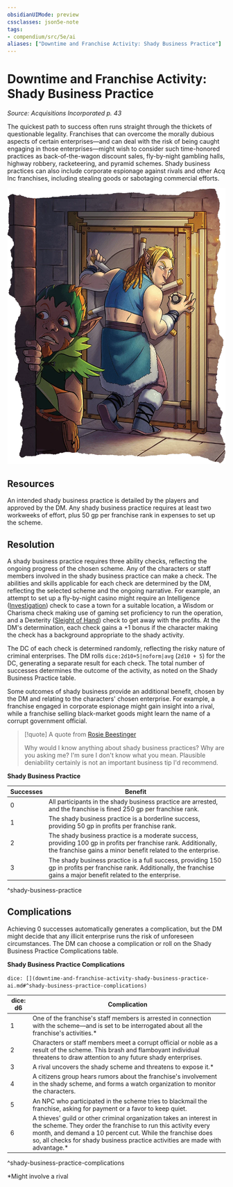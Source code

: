 ```yaml
---
obsidianUIMode: preview
cssclasses: json5e-note
tags:
- compendium/src/5e/ai
aliases: ["Downtime and Franchise Activity: Shady Business Practice"]
---
```

# Downtime and Franchise Activity: Shady Business Practice
*Source: Acquisitions Incorporated p. 43* 

The quickest path to success often runs straight through the thickets of questionable legality. Franchises that can overcome the morally dubious aspects of certain enterprises—and can deal with the risk of being caught engaging in those enterprises—might wish to consider such time-honored practices as back-of-the-wagon discount sales, fly-by-night gambling halls, highway robbery, racketeering, and pyramid schemes. Shady business practices can also include corporate espionage against rivals and other Acq Inc franchises, including stealing goods or sabotaging commercial efforts.

![A Suitably Shady Business Practice](https://raw.githubusercontent.com/5etools-mirror-3/5etools-img/main/book/AI/023-02-22.webp#center)

## Resources

An intended shady business practice is detailed by the players and approved by the DM. Any shady business practice requires at least two workweeks of effort, plus 50 gp per franchise rank in expenses to set up the scheme.

## Resolution

A shady business practice requires three ability checks, reflecting the ongoing progress of the chosen scheme. Any of the characters or staff members involved in the shady business practice can make a check. The abilities and skills applicable for each check are determined by the DM, reflecting the selected scheme and the ongoing narrative. For example, an attempt to set up a fly-by-night casino might require an Intelligence ([Investigation](2-Mechanics/CLI/rules/skills.md#Investigation)) check to case a town for a suitable location, a Wisdom or Charisma check making use of gaming set proficiency to run the operation, and a Dexterity ([Sleight of Hand](2-Mechanics/CLI/rules/skills.md#Sleight%20of%20Hand)) check to get away with the profits. At the DM's determination, each check gains a +1 bonus if the character making the check has a background appropriate to the shady activity.

The DC of each check is determined randomly, reflecting the risky nature of criminal enterprises. The DM rolls `dice:2d10+5|noform|avg` (`2d10 + 5`) for the DC, generating a separate result for each check. The total number of successes determines the outcome of the activity, as noted on the Shady Business Practice table.

Some outcomes of shady business provide an additional benefit, chosen by the DM and relating to the characters' chosen enterprise. For example, a franchise engaged in corporate espionage might gain insight into a rival, while a franchise selling black-market goods might learn the name of a corrupt government official.

> [!quote] A quote from [Rosie Beestinger](2-Mechanics/CLI/bestiary/npc/rosie-beestinger-ai.md)  
> 
> Why would I know anything about shady business practices? Why are you asking me? I'm sure I don't know what you mean. Plausible deniability certainly is not an important business tip I'd recommend.

**Shady Business Practice**

| Successes | Benefit |
|-----------|---------|
| 0 | All participants in the shady business practice are arrested, and the franchise is fined 250 gp per franchise rank. |
| 1 | The shady business practice is a borderline success, providing 50 gp in profits per franchise rank. |
| 2 | The shady business practice is a moderate success, providing 100 gp in profits per franchise rank. Additionally, the franchise gains a minor benefit related to the enterprise. |
| 3 | The shady business practice is a full success, providing 150 gp in profits per franchise rank. Additionally, the franchise gains a major benefit related to the enterprise. |
^shady-business-practice

## Complications

Achieving 0 successes automatically generates a complication, but the DM might decide that any illicit enterprise runs the risk of unforeseen circumstances. The DM can choose a complication or roll on the Shady Business Practice Complications table.

**Shady Business Practice Complications**

`dice: [](downtime-and-franchise-activity-shady-business-practice-ai.md#^shady-business-practice-complications)`

| dice: d6 | Complication |
|----------|--------------|
| 1 | One of the franchise's staff members is arrested in connection with the scheme—and is set to be interrogated about all the franchise's activities.* |
| 2 | Characters or staff members meet a corrupt official or noble as a result of the scheme. This brash and flamboyant individual threatens to draw attention to any future shady enterprises. |
| 3 | A rival uncovers the shady scheme and threatens to expose it.* |
| 4 | A citizens group hears rumors about the franchise's involvement in the shady scheme, and forms a watch organization to monitor the characters. |
| 5 | An NPC who participated in the scheme tries to blackmail the franchise, asking for payment or a favor to keep quiet. |
| 6 | A thieves' guild or other criminal organization takes an interest in the scheme. They order the franchise to run this activity every month, and demand a 10 percent cut. While the franchise does so, all checks for shady business practice activities are made with advantage.* |
^shady-business-practice-complications

*Might involve a rival